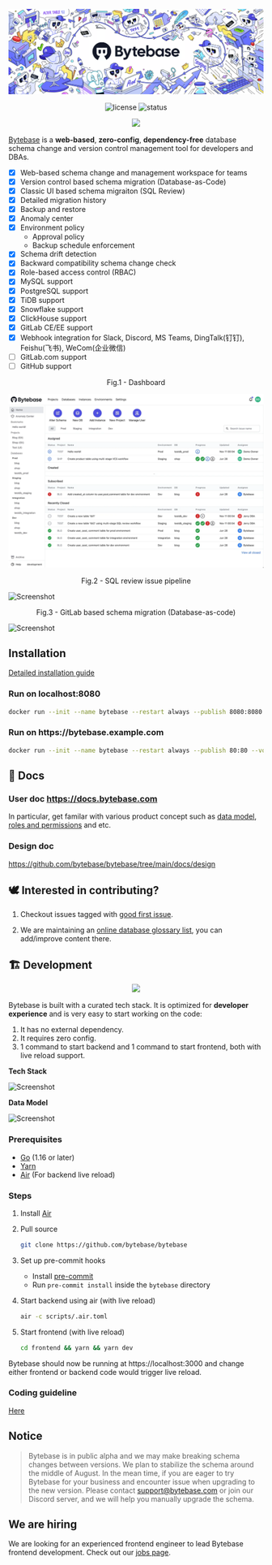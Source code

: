 <p align="center">
<a href="https://bytebase.com"><img alt="Bytebase" src="https://raw.githubusercontent.com/bytebase/bytebase/main/docs/assets/illustration/banner.webp" /></a>
</p>

<p align="center">
<img alt="license" src="https://img.shields.io/badge/license-Apache_2.0-blue.svg" />
<img alt="status" src="https://img.shields.io/badge/status-alpha-red" />
</p>

<p align="center" >
<a href="https://gitpod.io/#https://github.com/bytebase/bytebase">
   <image width="20%" src="https://gitpod.io/button/open-in-gitpod.svg" />
</a>
</p>

[Bytebase](https://bytebase.com/) is a **web-based**, **zero-config**, **dependency-free** database schema change and version control management tool for developers and DBAs.

- [x] Web-based schema change and management workspace for teams
- [x] Version control based schema migration (Database-as-Code)
- [x] Classic UI based schema migraiton (SQL Review)
- [x] Detailed migration history
- [x] Backup and restore
- [x] Anomaly center
- [x] Environment policy
  - Approval policy
  - Backup schedule enforcement
- [x] Schema drift detection
- [x] Backward compatibility schema change check
- [x] Role-based access control (RBAC)
- [x] MySQL support
- [x] PostgreSQL support
- [x] TiDB support
- [x] Snowflake support
- [x] ClickHouse support
- [x] GitLab CE/EE support
- [x] Webhook integration for Slack, Discord, MS Teams, DingTalk(钉钉), Feishu(飞书), WeCom(企业微信)
- [ ] GitLab.com support
- [ ] GitHub support

<figcaption align = "center">Fig.1 - Dashboard</figcaption>

![Screenshot](https://raw.githubusercontent.com/bytebase/bytebase/main/docs/assets/overview1.webp)

<figcaption align = "center">Fig.2 - SQL review issue pipeline</figcaption>

![Screenshot](https://raw.githubusercontent.com/bytebase/bytebase/main/docs/assets/overview2.webp)

<figcaption align = "center">Fig.3 - GitLab based schema migration (Database-as-code)</figcaption>

![Screenshot](https://raw.githubusercontent.com/bytebase/bytebase/main/docs/assets/versioncontrol.webp)

## Installation

[Detailed installation guide](https://docs.bytebase.com/install/docker)

### Run on localhost:8080

```bash
docker run --init --name bytebase --restart always --publish 8080:8080 --volume ~/.bytebase/data:/var/opt/bytebase bytebase/bytebase:0.8.1 --data /var/opt/bytebase --host http://localhost --port 8080
```

### Run on ht<span>tps://bytebase.example.com

```bash
docker run --init --name bytebase --restart always --publish 80:80 --volume ~/.bytebase/data:/var/opt/bytebase bytebase/bytebase:0.8.1 --data /var/opt/bytebase --host https://bytebase.example.com --port 80
```

## 📕 Docs

### User doc https://docs.bytebase.com

In particular, get familar with various product concept such as [data model](https://docs.bytebase.com/concepts/data-model), [roles and permissions](https://docs.bytebase.com/concepts/roles-and-permissions) and etc.

### Design doc

https://github.com/bytebase/bytebase/tree/main/docs/design

## 🕊 Interested in contributing?

1. Checkout issues tagged with [good first issue](https://github.com/bytebase/bytebase/issues?q=is%3Aissue+is%3Aopen+label%3A%22good+first+issue%22).

1. We are maintaining an [online database glossary list](https://bytebase.com/database-glossary/), you can add/improve content there.

## 🏗 Development

<p align="center" >
<a href="https://gitpod.io/#https://github.com/bytebase/bytebase">
    <image src="https://gitpod.io/button/open-in-gitpod.svg" />
</a>
</p>

Bytebase is built with a curated tech stack. It is optimized for **developer experience** and is very easy to start
working on the code:

1. It has no external dependency.
1. It requires zero config.
1. 1 command to start backend and 1 command to start frontend, both with live reload support.

**Tech Stack**

![Screenshot](https://raw.githubusercontent.com/bytebase/bytebase/main/docs/design/techstack.svg)

**Data Model**

![Screenshot](https://raw.githubusercontent.com/bytebase/bytebase/main/docs/design/datamodel_v1.png)

### Prerequisites

- [Go](https://golang.org/doc/install) (1.16 or later)
- [Yarn](https://yarnpkg.com/getting-started/install)
- [Air](https://github.com/cosmtrek/air#installation) (For backend live reload)

### Steps

1. Install [Air](https://github.com/cosmtrek/air#installation)

1. Pull source

    ```bash
    git clone https://github.com/bytebase/bytebase
    ```

1. Set up pre-commit hooks
   - Install [pre-commit](https://pre-commit.com/index.html#install)
   - Run `pre-commit install` inside the `bytebase` directory

1. Start backend using air (with live reload)

    ```bash
    air -c scripts/.air.toml
    ```

1. Start frontend (with live reload)

    ```bash
    cd frontend && yarn && yarn dev
    ```

Bytebase should now be running at https://localhost:3000 and change either frontend or backend code would trigger live reload.

### Coding guideline

[Here](https://github.com/bytebase/bytebase/tree/main/docs/coding-guide.md)

## Notice

> Bytebase is in public alpha and we may make breaking schema changes between versions. We plan to stabilize the schema around the middle of August. In the mean time, if you are eager to try Bytebase for your business and encounter
> issue when upgrading to the new version. Please contact support@bytebase.com or join our Discord server, and we will help you manually upgrade the schema.

## We are hiring

We are looking for an experienced frontend engineer to lead Bytebase frontend development. Check out our [jobs page](https://bytebase.com/jobs).
